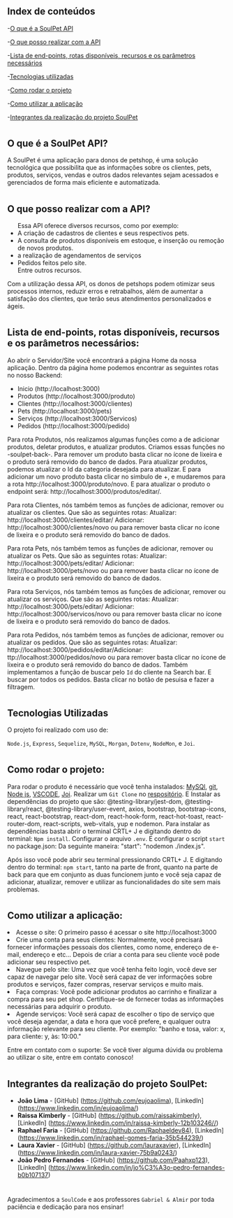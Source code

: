 ## Index de conteúdos
-[O que é a SoulPet API](#o-que-é-a-soulpet-api)

-[O que posso realizar com a API](#o-que-posso-realizar-com-a-api)

-[Lista de end-points, rotas disponíveis, recursos e os parâmetros necessários](#lista-de-end-points-rotas-disponíveis-recursos-e-os-parâmetros-necessários)

-[Tecnologias utilizadas](#tecnologias-ulizadas)

-[Como rodar o projeto](#como-rodar-o-projeto)

-[Como utilizar a aplicação](#tecnologias-ulizadas)

-[Integrantes da realização do projeto SoulPet](#integrantes-da-realização-do-projeto-soulpet)
#
## O que é a SoulPet API? 

A SoulPet é uma aplicação para donos de petshop, é uma solução tecnológica que possibilita que as informações sobre os clientes, pets, produtos, serviços, vendas e outros dados relevantes sejam acessados e gerenciados de forma mais eficiente e automatizada.
#
 ## O que posso realizar com a API?
<ul> Essa API oferece diversos recursos, como por exemplo:
 <li> A criação de cadastros de clientes e seus respectivos pets. </li> 
  <li> A consulta de produtos disponíveis em estoque, e inserção ou remoção de novos produtos. </li> 
  <li> a realização de agendamentos de serviços </li> 
  <li> Pedidos feitos pelo site. </li> 
  Entre outros recursos.
</ul>
Com a utilização dessa API, os donos de petshops podem otimizar seus processos internos, reduzir erros e retrabalhos, além de aumentar a satisfação dos clientes, que terão seus atendimentos personalizados e ágeis.

#
## Lista de end-points, rotas disponíveis, recursos e os parâmetros necessários:
Ao abrir o Servidor/Site você encontrará a página Home da nossa aplicação. Dentro da página home podemos encontrar as seguintes rotas no nosso Backend: 
<ul>
<li> Inicio (http://localhost:3000)</li> 
<li> Produtos (http://localhost:3000/produto)</li> 
  <li> Clientes (http://localhost:3000/clientes) </li> 
  <li> Pets (http://localhost:3000/pets) </li> 
 <li> Serviços (http://localhost:3000/Servicos)</li> 
 <li> Pedidos (http://localhost:3000/pedido)</li> 
 
</ul>
Para rota Produtos, nós realizamos algumas funções como a de adicionar produtos, deletar produtos, e atualizar produtos. Criamos essas funções no -soulpet-back-. Para remover um produto basta clicar no ícone de lixeira e o produto será removido do banco de dados. Para atualizar produtos, podemos atualizar o Id da categoria desejada para atualizar. E para adicionar um novo produto basta clicar no simbulo de +, e mudaremos para a rota http://localhost:3000/produto/novo. E para atualizar o produto o endpoint será: http://localhost:3000/produtos/editar/.

Para rota Clientes, nós também temos as funções de adicionar, remover ou atualizar os clientes. Que são as seguintes rotas: Atualizar: http://localhost:3000/clientes/editar/ Adicionar: http://localhost:3000/clientes/novo ou para remover basta clicar no ícone de lixeira e o produto será removido do banco de dados.

Para rota Pets, nós também temos as funções de adicionar, remover ou atualizar os Pets. Que são as seguintes rotas: Atualizar: http://localhost:3000/pets/editar/ Adicionar: http://localhost:3000/pets/novo ou para remover basta clicar no ícone de lixeira e o produto será removido do banco de dados.

Para rota Serviços, nós também temos as funções de adicionar, remover ou atualizar os serviços. Que são as seguintes rotas: Atualizar: http://localhost:3000/pets/editar/ Adicionar: http://localhost:3000/servicos/novo ou para remover basta clicar no ícone de lixeira e o produto será removido do banco de dados.

Para rota Pedidos, nós também temos as funções de adicionar, remover ou atualizar os pedidos. Que são as seguintes rotas: Atualizar: http://localhost:3000/pedidos/editar/Adicionar: ttp://localhost:3000/pedidos/novo ou para remover basta clicar no ícone de lixeira e o produto será removido do banco de dados.
Também implementamos a função de buscar pelo `Id` do cliente na Search bar. E buscar por todos os pedidos. Basta clicar no botão de pesuisa e fazer a filtragem.

#
## Tecnologias Utilizadas
O projeto foi realizado com uso de:

 `Node.js`, `Express`, `Sequelize`, `MySQL`, `Morgan`, `Dotenv`, `NodeMon`, e `Joi`.
#
## Como rodar o projeto:
Para rodar o produto é necessário que você tenha instalados:
 [MySQl](https://dev.mysql.com/downloads/installer/), [git](https://git-scm.com/downloads), [Node js](https://nodejs.org/en/download), [VSCODE](https://code.visualstudio.com/download), [Joi](https://joi.dev).
Realizar um `Git Clone` no [respositório](https://github.com/users/eujoaolima/projects/4). E Instalar as dependências do projeto que são: @testing-library/jest-dom, @testing-library/react, @testing-library/user-event, axios, bootstrap, bootstrap-icons, react, react-bootstrap, react-dom, react-hook-form, react-hot-toast, react-router-dom, react-scripts, web-vitals, yup e nodemon. Para instalar as dependências basta abrir o terminal CRTL+ J e digitando dentro do terminal: `Npm install`. Configurar o arquivo `.env`.
E configurar o script `start` no package.json: Da seguinte maneira: "start": "nodemon ./index.js".

Após isso você pode abrir seu terminal pressionando CRTL+ J. 
E digitando dentro do terminal: `npm start`, tanto na parte de front, quanto na parte de back para que em conjunto as duas funcionem junto e você seja capaz de adicionar, atualizar, remover e utilizar as funcionalidades do site sem mais problemas.
#
## Como utilizar a aplicação:
 <li> Acesse o site: O primeiro passo é acessar o site http://localhost:3000 </li>

 <li> Crie uma conta para seus clientes: Normalmente, você precisará fornecer informações pessoais dos clientes, como nome, endereço de e-mail, endereço e etc... Depois de criar a conta para seu cliente você pode adicionar seu respectivo pet. </li>

 <li> Navegue pelo site: Uma vez que você tenha feito login, você deve ser capaz de navegar pelo site. Você será capaz de ver informações sobre produtos e serviços, fazer compras, reservar serviços e muito mais. </li>

 <li> Faça compras: Você pode adicionar produtos ao carrinho e finalizar a compra para seu pet shop. Certifique-se de fornecer todas as informações necessárias para adquirir o produto. </li>

 <li>Agende serviços: Você será capaz de escolher o tipo de serviço que você deseja agendar, a data e hora que você prefere, e qualquer outra informação relevante para seu cliente. Por exemplo: "banho e tosa, valor: x, para cliente: y, às: 10:00." </li>

Entre em contato com o suporte: Se você tiver alguma dúvida ou problema ao utilizar o site, entre em contato conosco!
#
## Integrantes da realização do projeto SoulPet:

- **João Lima** - [GitHub] (https://github.com/eujoaolima), [LinkedIn] (https://www.linkedin.com/in/eujoaolima/)
- **Raissa Kimberly** - [GitHub] (https://github.com/raissakimberly), [LinkedIn] (https://www.linkedin.com/in/raissa-kimberly-12b103246//)
- **Raphael Faria** - [GitHub] (https://github.com/Raphaeldev84), [LinkedIn] (https://www.linkedin.com/in/raphael-gomes-faria-35b544239/)
- **Laura Xavier** - [GitHub] (https://github.com/lauraxavier), [LinkedIn] (https://www.linkedin.com/in/laura-xavier-75b9a0243/)
- **João Pedro Fernandes** - [GitHub] (https://github.com/Paahxp123), [LinkedIn] (https://www.linkedin.com/in/jo%C3%A3o-pedro-fernandes-b0b107137)
#
##
Agradecimentos a `SoulCode` e aos professores `Gabriel & Almir` por toda paciência e dedicação para nos ensinar!